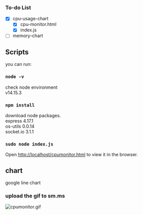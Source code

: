 ### To-do List
- [x] cpu-usage-chart  
    - [x] cpu-monitor.html  
    - [x] index.js  
- [ ] memory-chart

## Scripts
you can run:  
### `node -v`
check node environment  
v14.15.3  
### `npm install`
download node packages.  
express 4.17.1  
os-utils 0.0.14   
socket.io 3.1.1  
### `sudo node index.js`
Open [http://localhost/cpumonitor.html](http://localhost/cpumonitor.html) to view it in the browser.  
## chart
google line chart  
### upload the gif to sm.ms
![cpumonitor.gif](https://i.loli.net/2021/02/17/RiDGybslSJCU1Am.gif)
